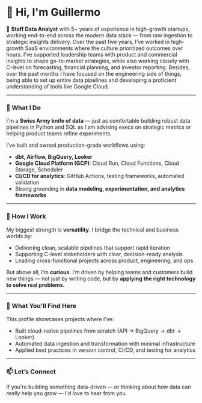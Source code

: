 # 👋 Hi, I'm Guillermo

🎯 **Staff Data Analyst** with 5+ years of experience in high-growth startups, working end-to-end across the modern data stack — from raw ingestion to strategic insights delivery. Over the past five years, I’ve worked in high-growth SaaS environments where the culture prioritized outcomes over hours. I’ve supported leadership teams with product and commercial insights to shape go-to-market strategies, while also working closely with C-level on forecasting, financial planning, and investor reporting. Besides, over the past months I have focused on the engineering side of things, being able to set up entire data pipelines and developing a proficient understanding of tools like Google Cloud.

---

### 🧰 What I Do

I'm a **Swiss Army knife of data** — just as comfortable building robust data pipelines in Python and SQL as I am advising execs on strategic metrics or helping product teams refine experiments.

I’ve built and owned production-grade workflows using:
- **dbt, Airflow, BigQuery, Looker**
- **Google Cloud Platform (GCP)**: Cloud Run, Cloud Functions, Cloud Storage, Scheduler
- **CI/CD for analytics**: GitHub Actions, testing frameworks, automated validation
- Strong grounding in **data modeling, experimentation, and analytics frameworks**

---

### 🚀 How I Work

My biggest strength is **versatility**. I bridge the technical and business worlds by:
- Delivering clean, scalable pipelines that support rapid iteration
- Supporting C-level stakeholders with clear, decision-ready analysis
- Leading cross-functional projects across product, engineering, and ops

But above all, I’m **curious**. I’m driven by helping teams and customers build new things — not just by writing code, but by **applying the right technology to solve real problems**.

---

### 📌 What You'll Find Here

This profile showcases projects where I've:
- Built cloud-native pipelines from scratch (API → BigQuery → dbt → Looker)
- Automated data ingestion and transformation with minimal infrastructure
- Applied best practices in version control, CI/CD, and testing for analytics

---

### 📫 Let’s Connect

If you're building something data-driven — or thinking about how data can *really* help you grow — I'd love to hear from you.

